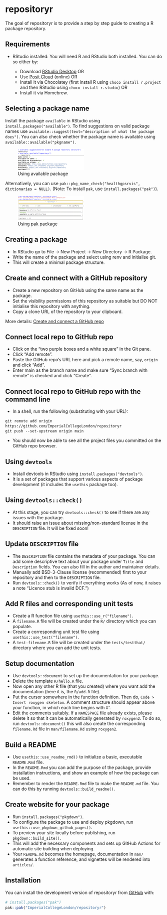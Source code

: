
<!-- README.md is generated from README.Rmd. Please edit that file -->

# repositoryr

<!-- badges: start -->
<!-- badges: end -->

The goal of repositoryr is to provide a step by step guide to creating a
R package repository.

## Requirements

- RStudio installed: You will need R and RStudio both installed. You can
  do so either by:

  - Download [RStudio Desktop](https://posit.co/downloads/) OR
  - Use [Posit Cloud](https://posit.cloud/) (online) OR
  - Install it via Chocolatey (first install R using
    `choco install r.project` and then RStudio using
    `choco install r.studio`) OR
  - Install it via Homebrew.

## Selecting a package name

Install the package `available` in RStudio using
`install.packages("available")`. To find suggestions on valid package
names use
`available::suggest(text="description of what the package does")`. You
can also check whether the package name is available using
`available::available("pkgname")`.

<figure>
<img src="inst/images/using_available.png" style="width:50.0%"
alt="Using available package" />
<figcaption aria-hidden="true">Using available package</figcaption>
</figure>

Alternatively, you can use
`pak::pkg_name_check("healthgpsrvis", dictionaries = NULL)`. (Note: To
install `pak`, use `install.packages("pak")`).

<figure>
<img src="inst/images/using_pak.png" style="width:50.0%"
alt="Using pak package" />
<figcaption aria-hidden="true">Using pak package</figcaption>
</figure>

## Creating a package

- In RStudio go to File -\> New Project -\> New Directory -\> R Package.
- Write the name of the package and select using renv and initialise
  git.
- This will create a minimal package structure.

## Create and connect with a GitHub repository

- Create a new repository on GitHub using the same name as the package.
- Set the visibility permissions of this repository as suitable but DO
  NOT initialise this repository with anything.
- Copy a clone URL of the repository to your clipboard.

More details: [Create and connect a GitHub
repo](https://happygitwithr.com/existing-github-last.html#create-and-connect-a-github-repo-without-usethis)

## Connect local repo to GitHub repo

- Click on the “two purple boxes and a white square” in the Git pane.
- Click “Add remote”.
- Paste the GitHub repo’s URL here and pick a remote name, say, `origin`
  and click “Add”.
- Enter main as the branch name and make sure “Sync branch with remote”
  is checked and click “Create”.

## Connect local repo to GitHub repo with the command line

- In a shell, run the following (substituting with your URL):

<!-- -->

    git remote add origin https://github.com/ImperialCollegeLondon/repositoryr
    git push --set-upstream origin main

- You should now be able to see all the project files you committed on
  the GitHub repo browser.

## Using `devtools`

- Install devtools in RStudio using `install.packages("devtools")`.
- It is a set of packages that support various aspects of package
  development (it includes the `usethis` package too).

## Using `devtools::check()`

- At this stage, you can try `devtools::check()` to see if there are any
  issues with the package.
- It should raise an issue about missing/non-standard license in the
  `DESCRIPTION` file. It will be fixed soon!

## Update `DESCRIPTION` file

- The `DESCRIPTION` file contains the metadata of your package. You can
  add some descriptive text about your package under `Title` and
  `Description` fields. You can also fill in the author and maintainer
  details.
- Manually add BSD-3-Clause license (recommended) first to your
  repository and then to the `DESCRIPTION` file.
- Run `devtools::check()` to verify if everything works (As of now, it
  raises a note “Licence stub is invalid DCF.”)

## Add R files and corresponding unit tests

- Create a R function file using `usethis::use_r("filename")`.
- A `filename.R` file will be created under the `R/` directory which you
  can populate.
- Create a corresponding unit test file using
  `usethis::use_test("filename")`.
- A `test-filename.R` file will be created under the `tests/testthat/`
  directory where you can add the unit tests.

## Setup documentation

- Use `devtools::document` to set up the documentation for your package.
- Delete the template `R/hello.R` file.
- Now open any other R file (that you created) where you want add the
  documentation (here it is, the `R/add.R` file).
- Put the cursor somewhere in the function definition. Then do,
  `Code > Insert roxygen skeleton`. A comment structure should appear
  above your function, in which each line begins with \#’.
- Edit the comments suitably. If a `NAMESPACE` file already exists,
  please delete it so that it can be automatically generated by
  `roxygen2`. To do so, run `devtools::document()` this will also create
  the corresponding `filename.Rd` file in `man/filename.Rd` using
  `roxygen2`.

## Build a README

- Use `usethis::use_readme_rmd()` to initialize a basic, executable
  `README.Rmd` file.
- In the `README.Rmd` you can add the purpose of the package, provide
  installation instructions, and show an example of how the package can
  be used.
- Remember to render the `README.Rmd` file to make the `README.md` file.
  You can do this by running `devtools::build_readme()`.

## Create website for your package

- Run `install.packages("pkgdown")`.
- To configure the package to use and deploy pkgdown, run
  `usethis::use_pkgdown_github_pages()`.
- To preview your site locally before publishing, run
  `pkgdown::build_site()`.
- This will add the necessary components and sets up GitHub Actions for
  automatic site building when deploying.
- Your `README.md` becomes the homepage, documentation in `man/`
  generates a function reference, and vignettes will be rendered into
  `articles/`.

## Installation

You can install the development version of repositoryr from
[GitHub](https://github.com/) with:

``` r
# install.packages("pak")
pak::pak("ImperialCollegeLondon/repositoryr")
```
